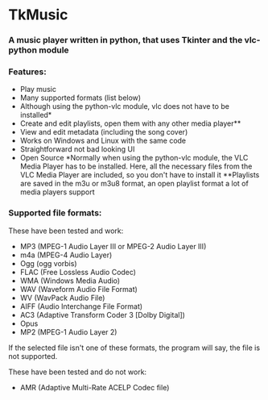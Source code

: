 # TkMusic
### A music player written in python, that uses Tkinter and the vlc-python module



### Features:
- Play music
- Many supported formats (list below)
- Although using the python-vlc module, vlc does not have to be installed*
- Create and edit playlists, open them with any other media player**
- View and edit metadata (including the song cover)
- Works on Windows and Linux with the same code
- Straightforward not bad looking UI
- Open Source
*Normally when using the python-vlc module, the VLC Media Player has to be installed. Here, all the necessary files from the VLC Media Player are included, so you don't have to install it
**Playlists are saved in the m3u or m3u8 format, an open playlist format a lot of media players support



### Supported file formats:
These have been tested and work:
- MP3		(MPEG-1 Audio Layer III or MPEG-2 Audio Layer III)
- m4a		(MPEG-4 Audio Layer)
- Ogg		(ogg vorbis)
- FLAC	(Free Lossless Audio Codec)
- WMA		(Windows Media Audio)
- WAV		(Waveform Audio File Format)
- WV		(WavPack Audio File)
- AIFF	(Audio Interchange File Format)
- AC3		(Adaptive Transform Coder 3 [Dolby Digital])
- Opus
- MP2		(MPEG-1 Audio Layer 2)

If the selected file isn't one of these formats, the program will say, the file is not supported.

These have been tested and do not work:
- AMR  (Adaptive Multi-Rate ACELP Codec file)
